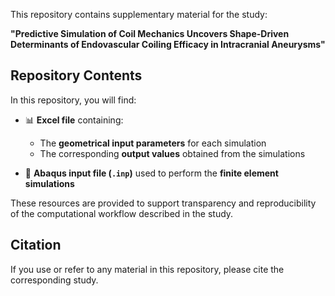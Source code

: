 
This repository contains supplementary material for the study:

**"Predictive Simulation of Coil Mechanics Uncovers Shape-Driven Determinants of Endovascular Coiling Efficacy in Intracranial Aneurysms"**

## Repository Contents

In this repository, you will find:

- 📊 **Excel file** containing:
  - The **geometrical input parameters** for each simulation
  - The corresponding **output values** obtained from the simulations

- 🧩 **Abaqus input file (`.inp`)** used to perform the **finite element simulations**

These resources are provided to support transparency and reproducibility of the computational workflow described in the study.

## Citation

If you use or refer to any material in this repository, please cite the corresponding study.
